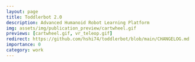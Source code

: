 ```yaml
---
layout: page
title: Toddlerbot 2.0
description: Advanced Humanoid Robot Learning Platform
img: assets/img/publication_preview/cartwheel.gif
previews: [cartwheel.gif, vr_teleop.gif]
redirect: https://github.com/hshi74/toddlerbot/blob/main/CHANGELOG.md
importance: 0
category: work
---
```

